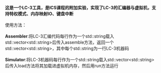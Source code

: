 **这是一个LC-3工具，是ICS课程的附加实验，实现了LC-3的汇编器与虚拟机，支持特权模式、内存映射IO、键盘中断**
\
\
使用方法：
\
\
**Assembler**:将LC-3汇编代码每行作为一个std::string载入std::vector\<std::string\>后传入assemble方法，返回一个std::vector\<std::string\>，其中每个std::string为一行LC-3机器码
\
\
**Simulator**:将LC-3机器码每行作为一个std::string载入std::vector\<std::string\>后传入load方法将其加载进虚拟机内存，然后用run方法运行
